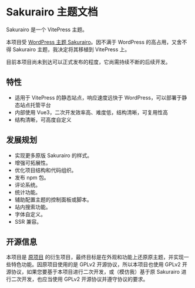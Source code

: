# Sakurairo 主题文档

Sakurairo 是一个 VitePress 主题。

本项目受 [WordPress 主题 Sakurairo](https://github.com/mirai-mamori/Sakurairo)。因不满于 WordPress 的高占用，又舍不得 Sakurairo 主题，我决定将其移植到 VitePress 上。

目前本项目尚未到达可以正式发布的程度，它尚需持续不断的后续开发。

## 特性

- 适用于 VitePress 的静态站点，响应速度远快于 WordPress，可以部署于静态站点托管平台
- 内部使用 Vue3，二次开发效率高、难度低，结构清晰，可复用性高
- 结构清晰，可高度自定义

## 发展规划

- 实现更多原版 Sakurairo 的样式。
- 增强可拓展性。
- 优化项目结构和代码组织。
- 发布 npm 包。
- 评论系统。
- 统计功能。
- 辅助配置主题的控制面板或脚本。
- 站内搜索功能。
- 字体自定义。
- SSR 兼容。

## 开源信息

本项目是 [原项目](https://github.com/mirai-mamori/Sakurairo) 的衍生项目，最终目标是在外观和功能上还原原主题，并实现一些特色功能。因原项目使用的是 GPLv2 开源协议，所以本项目也使用 GPLv2 开源协议，如果您要基于本项目进行二次开发，或（模仿我）基于原 Sakurairo 进行二次开发，也应当使用 GPLv2 开源协议并遵守协议的要求。

